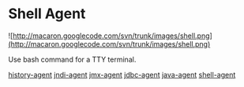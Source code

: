 # Shell Agent #

![http://macaron.googlecode.com/svn/trunk/images/shell.png](http://macaron.googlecode.com/svn/trunk/images/shell.png)

Use bash command for a TTY terminal.

[history-agent](historyAgent.md) [jndi-agent](jndiAgent.md) [jmx-agent](jmxAgent.md) [jdbc-agent](jdbcAgent.md) [java-agent](javaAgent.md) [shell-agent](shellAgent.md)